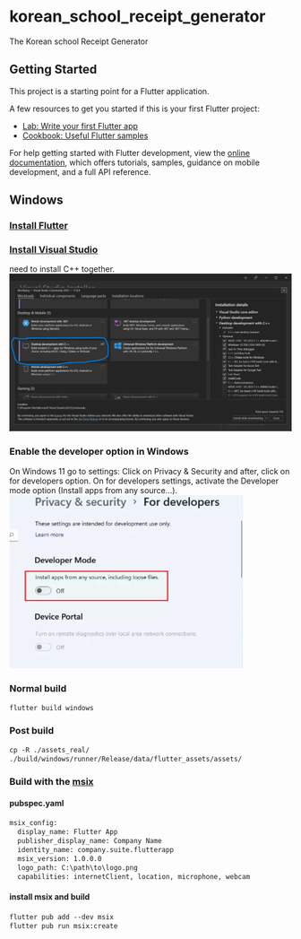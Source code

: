 # korean_school_receipt_generator

The Korean school Receipt Generator

## Getting Started

This project is a starting point for a Flutter application.

A few resources to get you started if this is your first Flutter project:

- [Lab: Write your first Flutter app](https://docs.flutter.dev/get-started/codelab)
- [Cookbook: Useful Flutter samples](https://docs.flutter.dev/cookbook)

For help getting started with Flutter development, view the
[online documentation](https://docs.flutter.dev/), which offers tutorials,
samples, guidance on mobile development, and a full API reference.


## Windows

### [Install Flutter](https://docs.flutter.dev/get-started/install)

### [Install Visual Studio](https://visualstudio.microsoft.com/vs/)
need to install C++ together.
![C++](/screenshots/visual_studio_c++.png)

### Enable the developer option in Windows
On Windows 11 go to settings: Click on Privacy & Security and after, click on for developers option.
On for developers settings, activate the Developer mode option (Install apps from any source...).
![windows 11](/screenshots/windows_developer_option.png "")

### Normal build
```
flutter build windows
```

### Post build
```
cp -R ./assets_real/ ./build/windows/runner/Release/data/flutter_assets/assets/
```

### Build with the [msix](https://pub.dev/packages/msix) 
#### pubspec.yaml
```
msix_config:
  display_name: Flutter App
  publisher_display_name: Company Name
  identity_name: company.suite.flutterapp
  msix_version: 1.0.0.0
  logo_path: C:\path\to\logo.png
  capabilities: internetClient, location, microphone, webcam
```

#### install msix and build 
```
flutter pub add --dev msix
flutter pub run msix:create
```
